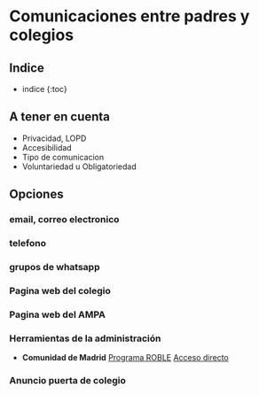 # Comunicaciones entre padres y colegios

## Indice
* indice
{:toc}

## A tener en cuenta
* Privacidad, LOPD
* Accesibilidad
* Tipo de comunicacion
* Voluntariedad u Obligatoriedad

## Opciones

### email, correo electronico
### telefono
### grupos de whatsapp
### Pagina web del colegio
### Pagina web del AMPA
### Herramientas de la administración
* **Comunidad de Madrid** [Programa ROBLE](https://www.comunidad.madrid/servicios/educacion/raices#roble)
[Acceso directo](https://raices.madrid.org/raiz_app/jsp/portal/portalraices.html) 

### Anuncio puerta de colegio
